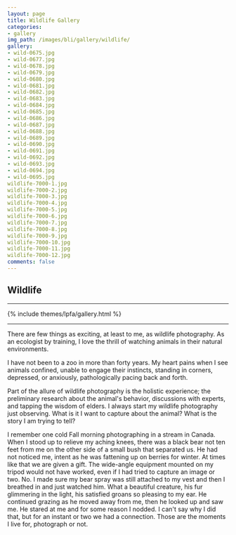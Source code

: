 ```yaml
---
layout: page
title: Wildlife Gallery
categories:
- gallery
img_path: /images/bli/gallery/wildlife/
gallery:
- wild-0675.jpg
- wild-0677.jpg
- wild-0678.jpg
- wild-0679.jpg
- wild-0680.jpg
- wild-0681.jpg
- wild-0682.jpg
- wild-0683.jpg
- wild-0684.jpg
- wild-0685.jpg
- wild-0686.jpg
- wild-0687.jpg
- wild-0688.jpg
- wild-0689.jpg
- wild-0690.jpg
- wild-0691.jpg
- wild-0692.jpg
- wild-0693.jpg
- wild-0694.jpg
- wild-0695.jpg
wildlife-7000-1.jpgwildlife-7000-2.jpgwildlife-7000-3.jpgwildlife-7000-4.jpgwildlife-7000-5.jpgwildlife-7000-6.jpgwildlife-7000-7.jpgwildlife-7000-8.jpgwildlife-7000-9.jpgwildlife-7000-10.jpgwildlife-7000-11.jpgwildlife-7000-12.jpg
comments: false
---
```


## Wildlife

---

{% include themes/lpfa/gallery.html %}

---

There are few things as exciting, at least to me, as wildlife photography. As an ecologist by training, I love the thrill of watching animals in their natural environments. 

I have not been to a zoo in more than forty years. My heart pains when I see animals confined, unable to engage their instincts, standing in corners, depressed, or anxiously, pathologically pacing back and forth. 

Part of the allure of wildlife photography is the holistic experience; the preliminary research about the animal's behavior, discussions with experts, and tapping the wisdom of elders. I always start my wildlife photography just observing. What is it I want to capture about the animal? What is the story I am trying to tell? 

I remember one cold Fall morning photographing in a stream in Canada. When I stood up to relieve my aching knees, there was a black bear not ten feet from me on the other side of a small bush that separated us. He had not noticed me, intent as he was fattening up on berries for winter. At times like that we are given a gift. The wide-angle equipment mounted on my tripod would not have worked, even if I had tried to capture an image or two. No. I made sure my bear spray was still attached to my vest and then I breathed in and just watched him. What a beautiful creature, his fur glimmering in the light, his satisfied groans so pleasing to my ear. He continued grazing as he moved away from me, then he looked up and saw me. He stared at me and for some reason I nodded. I can't say why I did that, but for an instant or two we had a connection. Those are the moments I live for, photograph or not. 
